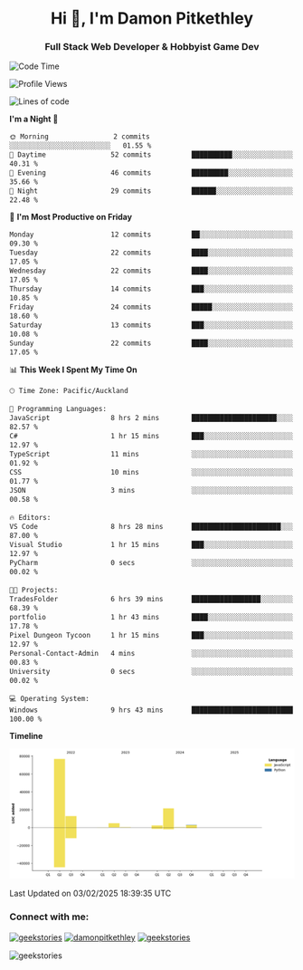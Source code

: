 <h1 align="center">Hi 👋, I'm Damon Pitkethley</h1>
<h3 align="center">Full Stack Web Developer & Hobbyist Game Dev</h3>

<!--START_SECTION:waka-->
![Code Time](http://img.shields.io/badge/Code%20Time-35%20hrs%209%20mins-blue)

![Profile Views](http://img.shields.io/badge/Profile%20Views-0-blue)

![Lines of code](https://img.shields.io/badge/From%20Hello%20World%20I%27ve%20Written-121.5%20thousand%20lines%20of%20code-blue)

**I'm a Night 🦉** 

```text
🌞 Morning                2 commits           ░░░░░░░░░░░░░░░░░░░░░░░░░   01.55 % 
🌆 Daytime                52 commits          ██████████░░░░░░░░░░░░░░░   40.31 % 
🌃 Evening                46 commits          █████████░░░░░░░░░░░░░░░░   35.66 % 
🌙 Night                  29 commits          ██████░░░░░░░░░░░░░░░░░░░   22.48 % 
```
📅 **I'm Most Productive on Friday** 

```text
Monday                   12 commits          ██░░░░░░░░░░░░░░░░░░░░░░░   09.30 % 
Tuesday                  22 commits          ████░░░░░░░░░░░░░░░░░░░░░   17.05 % 
Wednesday                22 commits          ████░░░░░░░░░░░░░░░░░░░░░   17.05 % 
Thursday                 14 commits          ███░░░░░░░░░░░░░░░░░░░░░░   10.85 % 
Friday                   24 commits          █████░░░░░░░░░░░░░░░░░░░░   18.60 % 
Saturday                 13 commits          ███░░░░░░░░░░░░░░░░░░░░░░   10.08 % 
Sunday                   22 commits          ████░░░░░░░░░░░░░░░░░░░░░   17.05 % 
```


📊 **This Week I Spent My Time On** 

```text
🕑︎ Time Zone: Pacific/Auckland

💬 Programming Languages: 
JavaScript               8 hrs 2 mins        █████████████████████░░░░   82.57 % 
C#                       1 hr 15 mins        ███░░░░░░░░░░░░░░░░░░░░░░   12.97 % 
TypeScript               11 mins             ░░░░░░░░░░░░░░░░░░░░░░░░░   01.92 % 
CSS                      10 mins             ░░░░░░░░░░░░░░░░░░░░░░░░░   01.77 % 
JSON                     3 mins              ░░░░░░░░░░░░░░░░░░░░░░░░░   00.58 % 

🔥 Editors: 
VS Code                  8 hrs 28 mins       ██████████████████████░░░   87.00 % 
Visual Studio            1 hr 15 mins        ███░░░░░░░░░░░░░░░░░░░░░░   12.97 % 
PyCharm                  0 secs              ░░░░░░░░░░░░░░░░░░░░░░░░░   00.02 % 

🐱‍💻 Projects: 
TradesFolder             6 hrs 39 mins       █████████████████░░░░░░░░   68.39 % 
portfolio                1 hr 43 mins        ████░░░░░░░░░░░░░░░░░░░░░   17.78 % 
Pixel Dungeon Tycoon     1 hr 15 mins        ███░░░░░░░░░░░░░░░░░░░░░░   12.97 % 
Personal-Contact-Admin   4 mins              ░░░░░░░░░░░░░░░░░░░░░░░░░   00.83 % 
University               0 secs              ░░░░░░░░░░░░░░░░░░░░░░░░░   00.02 % 

💻 Operating System: 
Windows                  9 hrs 43 mins       █████████████████████████   100.00 % 
```

**Timeline**

![Lines of Code chart](https://raw.githubusercontent.com/GeekStories/GeekStories/main/assets/bar_graph.png)


 Last Updated on 03/02/2025 18:39:35 UTC
<!--END_SECTION:waka-->

<h3 align="left">Connect with me:</h3>
<p align="left">
<a href="https://twitter.com/geekstories" target="blank"><img align="center" src="https://raw.githubusercontent.com/rahuldkjain/github-profile-readme-generator/master/src/images/icons/Social/twitter.svg" alt="geekstories" height="30" width="40" /></a>
<a href="https://linkedin.com/in/damonpitkethley" target="blank"><img align="center" src="https://raw.githubusercontent.com/rahuldkjain/github-profile-readme-generator/master/src/images/icons/Social/linked-in-alt.svg" alt="damonpitkethley" height="30" width="40" /></a>
<a href="https://www.leetcode.com/geekstories" target="blank"><img align="center" src="https://raw.githubusercontent.com/rahuldkjain/github-profile-readme-generator/master/src/images/icons/Social/leet-code.svg" alt="geekstories" height="30" width="40" /></a>
</p>

<p><img align="center" src="https://github-readme-streak-stats.herokuapp.com/?user=geekstories&" alt="geekstories" /></p>
